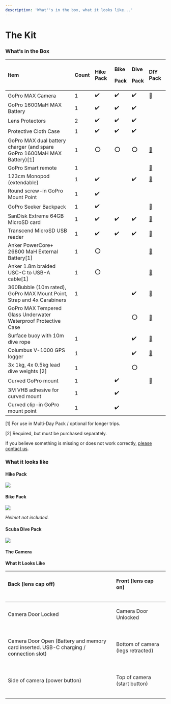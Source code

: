 ```yaml
---
description: 'What''s in the box, what it looks like...'
---
```


# The Kit

### What’s in the Box

<table>
  <thead>
    <tr>
      <th style="text-align:left">Item</th>
      <th style="text-align:left">Count</th>
      <th style="text-align:left">Hike Pack</th>
      <th style="text-align:left">
        <p>Bike</p>
        <p>Pack</p>
      </th>
      <th style="text-align:left">
        <p>Dive</p>
        <p>Pack</p>
      </th>
      <th style="text-align:left">DIY Pack</th>
    </tr>
  </thead>
  <tbody>
    <tr>
      <td style="text-align:left">GoPro MAX Camera</td>
      <td style="text-align:left">1</td>
      <td style="text-align:left">&#x2714;&#xFE0F;</td>
      <td style="text-align:left">&#x2714;&#xFE0F;</td>
      <td style="text-align:left">&#x2714;&#xFE0F;</td>
      <td style="text-align:left"><a href="https://gopro.com/en/us/shop/cameras/max/CHDHZ-201-master.html">&#x1F6D2;</a>
      </td>
    </tr>
    <tr>
      <td style="text-align:left">GoPro 1600MaH MAX Battery</td>
      <td style="text-align:left">1</td>
      <td style="text-align:left">&#x2714;&#xFE0F;</td>
      <td style="text-align:left">&#x2714;&#xFE0F;</td>
      <td style="text-align:left">&#x2714;&#xFE0F;</td>
      <td style="text-align:left"></td>
    </tr>
    <tr>
      <td style="text-align:left">Lens Protectors</td>
      <td style="text-align:left">2</td>
      <td style="text-align:left">&#x2714;&#xFE0F;</td>
      <td style="text-align:left">&#x2714;&#xFE0F;</td>
      <td style="text-align:left">&#x2714;&#xFE0F;</td>
      <td style="text-align:left"></td>
    </tr>
    <tr>
      <td style="text-align:left">Protective Cloth Case</td>
      <td style="text-align:left">1</td>
      <td style="text-align:left">&#x2714;&#xFE0F;</td>
      <td style="text-align:left">&#x2714;&#xFE0F;</td>
      <td style="text-align:left">&#x2714;&#xFE0F;</td>
      <td style="text-align:left"></td>
    </tr>
    <tr>
      <td style="text-align:left">GoPro MAX dual battery charger (and spare GoPro 1600MaH MAX Battery)[1]</td>
      <td
      style="text-align:left">1</td>
        <td style="text-align:left">&#x2B55;</td>
        <td style="text-align:left">&#x2B55;</td>
        <td style="text-align:left">&#x2B55;</td>
        <td style="text-align:left"><a href="https://gopro.com/en/us/shop/mounts-accessories/max-dual-battery-charger-plus-battery/ACDBD-001.html">&#x1F6D2;</a>
        </td>
    </tr>
    <tr>
      <td style="text-align:left">GoPro Smart remote</td>
      <td style="text-align:left">1</td>
      <td style="text-align:left"></td>
      <td style="text-align:left"></td>
      <td style="text-align:left"></td>
      <td style="text-align:left"><a href="https://gopro.com/en/gb/shop/mounts-accessories/smart-remote/ARMTE-002-EU.html">&#x1F6D2;</a>
      </td>
    </tr>
    <tr>
      <td style="text-align:left">123cm Monopod (extendable)</td>
      <td style="text-align:left">1</td>
      <td style="text-align:left">&#x2714;&#xFE0F;</td>
      <td style="text-align:left"></td>
      <td style="text-align:left">&#x2714;&#xFE0F;</td>
      <td style="text-align:left"><a href="https://smile.amazon.co.uk/dp/B00X9SM134/">&#x1F6D2;</a>
      </td>
    </tr>
    <tr>
      <td style="text-align:left">Round screw-in GoPro Mount Point</td>
      <td style="text-align:left">1</td>
      <td style="text-align:left">&#x2714;&#xFE0F;</td>
      <td style="text-align:left"></td>
      <td style="text-align:left"></td>
      <td style="text-align:left"></td>
    </tr>
    <tr>
      <td style="text-align:left">GoPro Seeker Backpack</td>
      <td style="text-align:left">1</td>
      <td style="text-align:left">&#x2714;&#xFE0F;</td>
      <td style="text-align:left"></td>
      <td style="text-align:left"></td>
      <td style="text-align:left"><a href="https://gopro.com/en/us/shop/accessories/seeker/AWOPB-002.html">&#x1F6D2;</a>
      </td>
    </tr>
    <tr>
      <td style="text-align:left">SanDisk Extreme 64GB MicroSD card</td>
      <td style="text-align:left">1</td>
      <td style="text-align:left">&#x2714;&#xFE0F;</td>
      <td style="text-align:left">&#x2714;&#xFE0F;</td>
      <td style="text-align:left">&#x2714;&#xFE0F;</td>
      <td style="text-align:left"><a href="https://www.amazon.co.uk/SanDisk-Extreme-microSDXC-Adapter-Performance/dp/B07FCMBLV6/">&#x1F6D2;</a>
      </td>
    </tr>
    <tr>
      <td style="text-align:left">Transcend MicroSD USB reader</td>
      <td style="text-align:left">1</td>
      <td style="text-align:left">&#x2714;&#xFE0F;</td>
      <td style="text-align:left">&#x2714;&#xFE0F;</td>
      <td style="text-align:left">&#x2714;&#xFE0F;</td>
      <td style="text-align:left"><a href="https://www.amazon.co.uk/dp/B009D79VH4/ref=pe_3187911_189395841_TE_dp_1">&#x1F6D2;</a>
      </td>
    </tr>
    <tr>
      <td style="text-align:left">Anker PowerCore+ 26800 MaH External Battery[1]</td>
      <td style="text-align:left">1</td>
      <td style="text-align:left">&#x2B55;</td>
      <td style="text-align:left"></td>
      <td style="text-align:left"></td>
      <td style="text-align:left"><a href="https://www.amazon.co.uk/dp/B01MTSA2CG?ref_=pe_3187911_248764861_302_E_DDE_dt_1">&#x1F6D2;</a>
      </td>
    </tr>
    <tr>
      <td style="text-align:left">Anker 1.8m braided USC-C to USB-A cable[1]</td>
      <td style="text-align:left">1</td>
      <td style="text-align:left">&#x2B55;</td>
      <td style="text-align:left"></td>
      <td style="text-align:left"></td>
      <td style="text-align:left"><a href="https://www.amazon.co.uk/dp/B01M5GMZ6X/ref=pe_3187911_185740111_TE_item">&#x1F6D2;</a>
      </td>
    </tr>
    <tr>
      <td style="text-align:left">360Bubble (10m rated), GoPro MAX Mount Point, Strap and 4x Carabiners</td>
      <td
      style="text-align:left">1</td>
        <td style="text-align:left"></td>
        <td style="text-align:left"></td>
        <td style="text-align:left">&#x2714;&#xFE0F;</td>
        <td style="text-align:left"><a href="https://360bubble.co/products/pre-order-360bubble-underwater-housing-for-360-cameras-10m">&#x1F6D2;</a>
        </td>
    </tr>
    <tr>
      <td style="text-align:left">GoPro MAX Tempered Glass Underwater Waterproof Protective Case</td>
      <td
      style="text-align:left"></td>
        <td style="text-align:left"></td>
        <td style="text-align:left"></td>
        <td style="text-align:left">&#x2B55;</td>
        <td style="text-align:left"><a href="https://www.amazon.co.uk/Lanmei-Waterproof-Protective-Accessories-Underwater/dp/B08F6SQY63/">&#x1F6D2;</a>
        </td>
    </tr>
    <tr>
      <td style="text-align:left">Surface buoy with 10m dive rope</td>
      <td style="text-align:left">1</td>
      <td style="text-align:left"></td>
      <td style="text-align:left"></td>
      <td style="text-align:left">&#x2714;&#xFE0F;</td>
      <td style="text-align:left"><a href="https://www.amazon.co.uk/dp/B07DDCMYYZ/">&#x1F6D2;</a>
      </td>
    </tr>
    <tr>
      <td style="text-align:left">Columbus V-1000 GPS logger</td>
      <td style="text-align:left">1</td>
      <td style="text-align:left"></td>
      <td style="text-align:left"></td>
      <td style="text-align:left">&#x2714;&#xFE0F;</td>
      <td style="text-align:left"><a href="https://www.amazon.com/Columbus-Barometric-Temperature-Navigation-Compatible/dp/B01IKV65QS">&#x1F6D2;</a>
      </td>
    </tr>
    <tr>
      <td style="text-align:left">3x 1kg, 4x 0.5kg lead dive weights [2]</td>
      <td style="text-align:left">1</td>
      <td style="text-align:left"></td>
      <td style="text-align:left"></td>
      <td style="text-align:left">&#x2B55;</td>
      <td style="text-align:left"></td>
    </tr>
    <tr>
      <td style="text-align:left">Curved GoPro mount</td>
      <td style="text-align:left">1</td>
      <td style="text-align:left"></td>
      <td style="text-align:left">&#x2714;&#xFE0F;</td>
      <td style="text-align:left"></td>
      <td style="text-align:left"><a href="https://smile.amazon.co.uk/Neewer-Accessory-GoPro-Session-Black/dp/B0114A2O1W">&#x1F6D2;</a>
      </td>
    </tr>
    <tr>
      <td style="text-align:left">3M VHB adhesive for curved mount</td>
      <td style="text-align:left">1</td>
      <td style="text-align:left"></td>
      <td style="text-align:left">&#x2714;&#xFE0F;</td>
      <td style="text-align:left"></td>
      <td style="text-align:left"></td>
    </tr>
    <tr>
      <td style="text-align:left">Curved clip-in GoPro mount point</td>
      <td style="text-align:left">1</td>
      <td style="text-align:left"></td>
      <td style="text-align:left">&#x2714;&#xFE0F;</td>
      <td style="text-align:left"></td>
      <td style="text-align:left"></td>
    </tr>
  </tbody>
</table>

\[1\] For use in Multi-Day Pack / optional for longer trips.

\[2\] Required, but must be purchased separately.

If you believe something is missing or does not work correctly, [please contact us](https://www.trekview.org/contact/).

### What it looks like

#### Hike Pack

![](https://lh6.googleusercontent.com/ALD_4tbcIGvynJWxvA0fkK-IIFVETKn4VZICJuCTA6x7a2Q3isoamMW51VIwtxtlNqayr2zlj9mTzI5jvBBEaWCxOdrJJG3K27MSiys3dVu8lyUliJi1L3vFozSwx9nfCydUqylH)

#### Bike Pack

![](https://lh4.googleusercontent.com/MiEajqIxt-8mjjB20iJMAKlM2yQSRZ3Jea9CrQ0x-QVwxE69rQIEjiR2UeT4KzsZvfsWoq2DUKGgqC_QW16U7A0wZCfNWV-7-HnSel_thnJhWiJW5zknUhcBbze3PmlkFCirNfBl)

_Helmet not included._

#### Scuba Dive Pack

![](https://lh6.googleusercontent.com/PEbrdCrx-GQrFiK5u5Wixkhxuz-BSi3dV4mTuE-GUPEgzrYu5XLXfko5G5R2EeH16Hvbrzh1DgR3YJRfDylKGnFE8EQq9Oe2uC3nJ4X3xYGQmIGu2btwjinDczTVE2ZdQHgzBMXd)



#### The Camera

**What It Looks Like**

<table>
  <thead>
    <tr>
      <th style="text-align:left">
        <p>Back (lens cap off)</p>
        <p>
          <img src="https://lh5.googleusercontent.com/EkxcT-kj9wpkK6c57PSh_Z_Bw-PMjwGjNb0QWJhaTzEi_eAfDDebO2A-CkAmH63OiAIniT_TaDtBF_ePVMM_M2-3j23Nf2CwkK3smZflvlw_n6YZeF8DgLewKKUVzq1HIBOG_kyO"
          alt/>
        </p>
      </th>
      <th style="text-align:left">
        <p>Front (lens cap on)</p>
        <p>
          <img src="https://lh3.googleusercontent.com/8-owtRSzmDTcmdRgERrCghflMl2vJ1zPWPEMNUB44L8QGWI_-fxa0MXI7CphWuVEax5qQ2FZGEpT7srawJaMzXypIUpaJx2XM7G0G81M347CsX0ielMv82d4_DVz1M3e4-GIlPDM"
          alt/>
        </p>
      </th>
    </tr>
  </thead>
  <tbody>
    <tr>
      <td style="text-align:left">
        <p>Camera Door Locked</p>
        <p>
          <img src="https://lh5.googleusercontent.com/4YaaUekybxbmKO5F4_pTGUeZz6fTVdMIL89tti2TC7uI-9rHEGJWcPuYYhETNBT4fmxsUu8ZDvhFIn4Djg4GZV_nzwJ4X25TIi_wWAV_X3pgQn_IjBBIZD3Znjzxjk-RwR_jAp10"
          alt/>
        </p>
      </td>
      <td style="text-align:left">
        <p>Camera Door Unlocked</p>
        <p>
          <img src="https://lh6.googleusercontent.com/KPEPZmnJNCa4EIe_zjLNtAMIiD7pDrs7mcr9ZatVFXBxA5q8ZPFw_HIy6t9WgMi0lrmCZtIg607GzV5TV1WpER8Vjni3hgEBZcTy5lAXbHu2tsvPW8yyberuS8oyvPqLVOD5Sz5t"
          alt/>
        </p>
      </td>
    </tr>
    <tr>
      <td style="text-align:left">
        <p>Camera Door Open (Battery and memory card inserted. USB-C charging / connection
          slot)</p>
        <p>
          <img src="https://lh6.googleusercontent.com/gvkBZacx4dNLf9N1slXv0ZRIrmNISBJckbQrsGOv4GnrR1o1RjAxrW7yHawSRvGtfE3VX6qL6khI-w9PvpQckuBpK23XfNl6kObHs8VlmKFwHgt60hgRE6aOajaJmO7mp75c2dfx"
          alt/>
        </p>
      </td>
      <td style="text-align:left">
        <p>Bottom of camera (legs retracted)</p>
        <p>
          <img src="https://lh3.googleusercontent.com/7HHIbDuw3ScOY5A_3Q5B78_WYnRUBNk3zJnzklDAL-IlbGgq9lYfvCZab91RRk-_QyJhyCEopoa7tttHFQfsZ4kEiuDa18njvvPacqSeVA6ZbY7vD4RL03kr8B662UPVYE8pLTUB"
          alt/>
        </p>
      </td>
    </tr>
    <tr>
      <td style="text-align:left">
        <p>Side of camera (power button)</p>
        <p>
          <img src="https://lh4.googleusercontent.com/Gu4_reMdroV01lmefEiiGdN8akmI18pn4Q--CmYC9nlFcn7KIGxP3L2gmnf02s7ivmuLPUSwotui4nmeeZP4nhZxVmwKgjTPUBhrerA9orBgXNhexGd5Km4bFSJ8mV2J07pzhk1o"
          alt/>
        </p>
      </td>
      <td style="text-align:left">
        <p>Top of camera (start button)</p>
        <p>
          <img src="https://lh4.googleusercontent.com/oORxp_Ofpr-xR9zB69b9YNkkaDJF4oulz8e9KjhlHwGlEqsmOXh3ftXVJ52j7qEn4ETihR5zSz91kA8tP9m6jdG-Tgj_AfhA-vBT7R4IgXrLXzZ6hEQ67oU7tTaa4rjgzmFCBNkd"
          alt/>
        </p>
      </td>
    </tr>
  </tbody>
</table>



